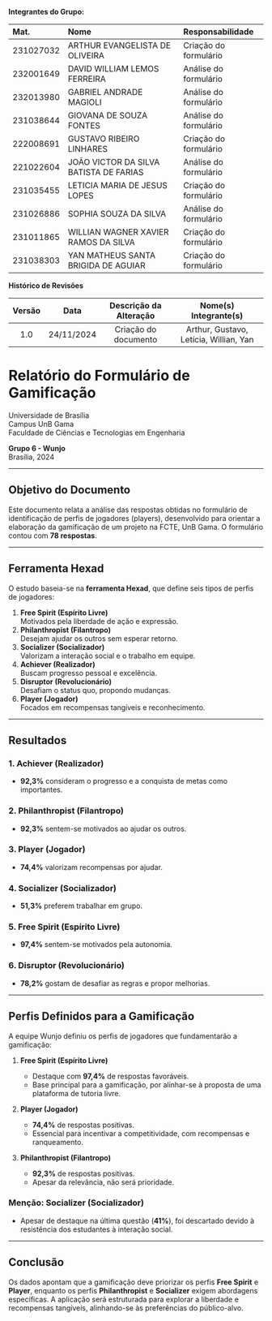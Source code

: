 **Integrantes do Grupo:**

| Mat.      | Nome                                   | Responsabilidade          |
| :-------- | :------------------------------------- | :------------------------ |
| 231027032 | ARTHUR EVANGELISTA DE OLIVEIRA         | Criação do formulário     |
| 232001649 | DAVID WILLIAM LEMOS FERREIRA           | Análise do formulário     |
| 232013980 | GABRIEL ANDRADE MAGIOLI                | Análise do formulário     |
| 231038644 | GIOVANA DE SOUZA FONTES                | Análise do formulário     |
| 222008691 | GUSTAVO RIBEIRO LINHARES               | Criação do formulário     |
| 221022604 | JOÃO VICTOR DA SILVA BATISTA DE FARIAS | Análise do formulário     |
| 231035455 | LETICIA MARIA DE JESUS LOPES           | Criação do formulário     |
| 231026886 | SOPHIA SOUZA DA SILVA                  | Análise do formulário     |
| 231011865 | WILLIAN WAGNER XAVIER RAMOS DA SILVA   | Criação do formulário     |
| 231038303 | YAN MATHEUS SANTA BRIGIDA DE AGUIAR    | Criação do formulário     |

**Histórico de Revisões**

| Versão | Data | Descrição da Alteração | Nome(s) Integrante(s) |
| :----: | :--: | :--------------------: | :-------------------: |
| 1.0 | 24/11/2024 | Criação do documento | Arthur, Gustavo, Letícia, Willian, Yan |

# Relatório do Formulário de Gamificação

Universidade de Brasília  
Campus UnB Gama  
Faculdade de Ciências e Tecnologias em Engenharia  

**Grupo 6 - Wunjo**  
Brasília, 2024  

---

## Objetivo do Documento

Este documento relata a análise das respostas obtidas no formulário de identificação de perfis de jogadores (players), desenvolvido para orientar a elaboração da gamificação de um projeto na FCTE, UnB Gama. O formulário contou com **78 respostas**.

---

## Ferramenta Hexad

O estudo baseia-se na **ferramenta Hexad**, que define seis tipos de perfis de jogadores:

1. **Free Spirit (Espírito Livre)**  
   Motivados pela liberdade de ação e expressão.
2. **Philanthropist (Filantropo)**  
   Desejam ajudar os outros sem esperar retorno.
3. **Socializer (Socializador)**  
   Valorizam a interação social e o trabalho em equipe.
4. **Achiever (Realizador)**  
   Buscam progresso pessoal e excelência.
5. **Disruptor (Revolucionário)**  
   Desafiam o status quo, propondo mudanças.
6. **Player (Jogador)**  
   Focados em recompensas tangíveis e reconhecimento.

---

## Resultados

### 1. **Achiever (Realizador)**
- **92,3%** consideram o progresso e a conquista de metas como importantes.

### 2. **Philanthropist (Filantropo)**
- **92,3%** sentem-se motivados ao ajudar os outros.

### 3. **Player (Jogador)**
- **74,4%** valorizam recompensas por ajudar.

### 4. **Socializer (Socializador)**
- **51,3%** preferem trabalhar em grupo.

### 5. **Free Spirit (Espírito Livre)**
- **97,4%** sentem-se motivados pela autonomia.

### 6. **Disruptor (Revolucionário)**
- **78,2%** gostam de desafiar as regras e propor melhorias.

---

## Perfis Definidos para a Gamificação

A equipe Wunjo definiu os perfis de jogadores que fundamentarão a gamificação:

1. **Free Spirit (Espírito Livre)**  
   - Destaque com **97,4%** de respostas favoráveis.
   - Base principal para a gamificação, por alinhar-se à proposta de uma plataforma de tutoria livre.

2. **Player (Jogador)**  
   - **74,4%** de respostas positivas.
   - Essencial para incentivar a competitividade, com recompensas e ranqueamento.

3. **Philanthropist (Filantropo)**  
   - **92,3%** de respostas positivas.  
   - Apesar da relevância, não será prioridade.

### Menção: Socializer (Socializador)
- Apesar de destaque na última questão (**41%**), foi descartado devido à resistência dos estudantes à interação social.

---

## Conclusão

Os dados apontam que a gamificação deve priorizar os perfis **Free Spirit** e **Player**, enquanto os perfis **Philanthropist** e **Socializer** exigem abordagens específicas. A aplicação será estruturada para explorar a liberdade e recompensas tangíveis, alinhando-se às preferências do público-alvo.
